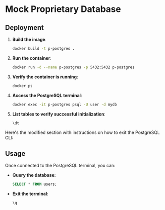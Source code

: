 # Mock Proprietary Database

## Deployment

1. **Build the image**:

   ```bash
   docker build -t p-postgres .
   ```

2. **Run the container**:

   ```bash
   docker run -d --name p-postgres -p 5432:5432 p-postgres
   ```

3. **Verify the container is running**:

   ```bash
   docker ps
   ```

4. **Access the PostgreSQL terminal**:

   ```bash
   docker exec -it p-postgres psql -U user -d mydb
   ```

5. **List tables to verify successful initialization**:
   ```bash
   \dt
   ```

Here's the modified section with instructions on how to exit the PostgreSQL CLI:

## Usage

Once connected to the PostgreSQL terminal, you can:

- **Query the database:**

  ```sql
  SELECT * FROM users;
  ```

- **Exit the terminal**:

  ```bash
  \q
  ```
